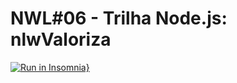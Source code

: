 # NWL#06 - Trilha Node.js: nlwValoriza

[![Run in Insomnia}](https://insomnia.rest/images/run.svg)](https://insomnia.rest/run/?label=NWL%2306%20nwlValoriza&uri=https%3A%2F%2Fraw.githubusercontent.com%2Fnomar113%2Fnlw-06-back-end%2Fmain%2Finsomnia.json)
